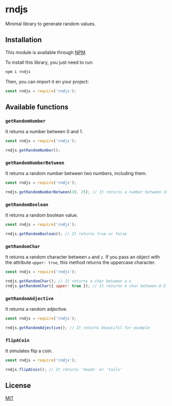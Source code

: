 # rndjs
Minimal library to generate random values.

## Installation
This module is available through [NPM](https://www.npmjs.com/).

To install this library, you just need to run:
```bash
npm i rndjs
```

Then, you can import it en your project:
```js
const rndjs = require('rndjs');
```

## Available functions
### `getRandomNumber`
It returns a number between 0 and 1.
```js
const rndjs = require('rndjs');

rndjs.getRandomNumber();
```

### `getRandomNumberBetween`
It returns a random number between two numbers, including them.
```js
const rndjs = require('rndjs');

rndjs.getRandomNumberBetween(10, 25); // It returns a number between 10 and 25
```

### `getRandomBoolean`
It returns a random boolean value.
```js
const rndjs = require('rndjs');

rndjs.getRandomBoolean(); // It returns true or false
```

### `getRandomChar`
It returns a random character between `a` and `z`. If you pass an object with the attribute `upper: true`, this method returns the uppercase character.
```js
const rndjs = require('rndjs');

rndjs.getRandomChar(); // It returns a char between a-z
rndjs.getRandomChar({ upper: true }); // It returns a char between A-Z
```

### `getRandomAdjective`
It returns a random adjective.
```js
const rndjs = require('rndjs');

rndjs.getRandomAdjective(); // It returns beautiful for example
```

### `flipACoin`
It simulates flip a coin.
```js
const rndjs = require('rndjs');

rndjs.flipACoin(); // It returns 'heads' or 'tails'
```

## License
[MIT](https://github.com/vcgtz/rndjs/blob/main/LICENSE)
